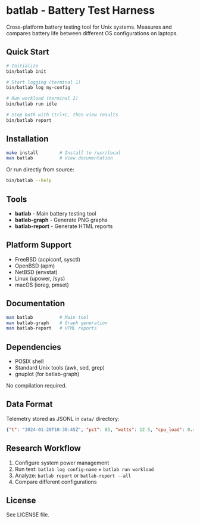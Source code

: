 # batlab - Battery Test Harness

Cross-platform battery testing tool for Unix systems. Measures and compares battery life between different OS configurations on laptops.

## Quick Start

```bash
# Initialize
bin/batlab init

# Start logging (terminal 1)
bin/batlab log my-config

# Run workload (terminal 2)
bin/batlab run idle

# Stop both with Ctrl+C, then view results
bin/batlab report
```

## Installation

```bash
make install        # Install to /usr/local
man batlab          # View documentation
```

Or run directly from source:
```bash
bin/batlab --help
```

## Tools

- **batlab** - Main battery testing tool
- **batlab-graph** - Generate PNG graphs
- **batlab-report** - Generate HTML reports

## Platform Support

- FreeBSD (acpiconf, sysctl)
- OpenBSD (apm)
- NetBSD (envstat)
- Linux (upower, /sys)
- macOS (ioreg, pmset)

## Documentation

```bash
man batlab          # Main tool
man batlab-graph    # Graph generation
man batlab-report   # HTML reports
```

## Dependencies

- POSIX shell
- Standard Unix tools (awk, sed, grep)
- gnuplot (for batlab-graph)

No compilation required.

## Data Format

Telemetry stored as JSONL in `data/` directory:
```json
{"t": "2024-01-20T10:30:45Z", "pct": 85, "watts": 12.5, "cpu_load": 0.45}
```

## Research Workflow

1. Configure system power management
2. Run test: `batlab log config-name` + `batlab run workload`
3. Analyze: `batlab report` or `batlab-report --all`
4. Compare different configurations

## License

See LICENSE file.
